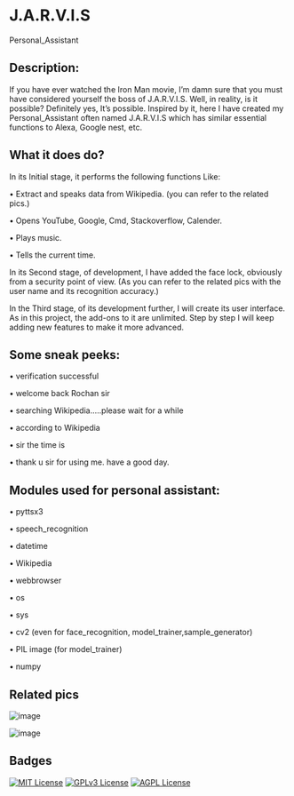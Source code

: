 
# J.A.R.V.I.S

Personal_Assistant

## Description:

If you have ever watched the Iron Man movie, I’m damn sure that you must have considered yourself the boss of J.A.R.V.I.S.
Well, in reality, is it possible?
Definitely yes, It’s possible.
Inspired by it, here I have created my Personal_Assistant often named J.A.R.V.I.S which has similar essential functions to Alexa, Google nest, etc.

## What it does do?
In its Initial stage, it performs the following functions
Like:

•	Extract and speaks data from Wikipedia. (you can refer to the related pics.)

•	Opens YouTube, Google, Cmd, Stackoverflow, Calender. 

•	Plays music.

•	Tells the current time.

In its Second stage, of development, I have added the face lock, obviously from a security point of view. (As you can refer to the related pics with the user name and its recognition accuracy.) 

In the Third stage, of its development further, I will create its user interface.
 As in this project, the add-ons to it are unlimited. Step by step I will keep adding new features to make it more advanced.

## Some sneak peeks:

•	verification successful

•	welcome back Rochan sir

•	searching Wikipedia.....please wait for a while

•	according to Wikipedia

•	sir the time is

•	thank u sir for using me. have a good day.

## Modules used for personal assistant:     

•	pyttsx3

•	speech_recognition

•	datetime

•	Wikipedia

•	webbrowser

•	os

•	sys

•	cv2 (even for face_recognition, model_trainer,sample_generator)

•	PIL image (for model_trainer)

•	numpy

## Related pics

![image](https://user-images.githubusercontent.com/85439772/187085645-46f4430c-06e8-42ca-851a-4927b038f674.png)


![image](https://user-images.githubusercontent.com/85439772/187085636-1828e264-bb99-4de7-b6e1-e94dfb0e565b.png)

## Badges


[![MIT License](https://img.shields.io/badge/License-MIT-green.svg)](https://choosealicense.com/licenses/mit/)
[![GPLv3 License](https://img.shields.io/badge/License-GPL%20v3-yellow.svg)](https://opensource.org/licenses/)
[![AGPL License](https://img.shields.io/badge/license-AGPL-blue.svg)](http://www.gnu.org/licenses/agpl-3.0)
